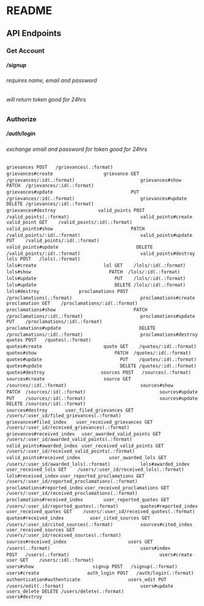 # README

## API Endpoints

### Get Account

##### /signup
###### requires name, email and password
###### will return token good for 24hrs

### Authorize

##### /auth/login
###### exchange email and password for token good for 24hrs

```grievances POST   /grievances(.:format)                            grievances#create```
```                  grievance GET    /grievances/:id(.:format)                        grievances#show```
```                            PATCH  /grievances/:id(.:format)                        grievances#update```
```                            PUT    /grievances/:id(.:format)                        grievances#update```
```                            DELETE /grievances/:id(.:format)                        grievances#destroy```
```               valid_points POST   /valid_points(.:format)                          valid_points#create```
```                valid_point GET    /valid_points/:id(.:format)                      valid_points#show```
```                            PATCH  /valid_points/:id(.:format)                      valid_points#update```
```                            PUT    /valid_points/:id(.:format)                      valid_points#update```
```                            DELETE /valid_points/:id(.:format)                      valid_points#destroy```
```                       lols POST   /lols(.:format)                                  lols#create```
```                        lol GET    /lols/:id(.:format)                              lols#show```
```                            PATCH  /lols/:id(.:format)                              lols#update```
```                            PUT    /lols/:id(.:format)                              lols#update```
```                            DELETE /lols/:id(.:format)                              lols#destroy```
```              proclamations POST   /proclamations(.:format)                         proclamations#create```
```               proclamation GET    /proclamations/:id(.:format)                     proclamations#show```
```                            PATCH  /proclamations/:id(.:format)                     proclamations#update```
```                            PUT    /proclamations/:id(.:format)                     proclamations#update```
```                            DELETE /proclamations/:id(.:format)                     proclamations#destroy```
```                     quotes POST   /quotes(.:format)                                quotes#create```
```                      quote GET    /quotes/:id(.:format)                            quotes#show```
```                            PATCH  /quotes/:id(.:format)                            quotes#update```
```                            PUT    /quotes/:id(.:format)                            quotes#update```
```                            DELETE /quotes/:id(.:format)                            quotes#destroy```
```                    sources POST   /sources(.:format)                               sources#create```
```                     source GET    /sources/:id(.:format)                           sources#show```
```                            PATCH  /sources/:id(.:format)                           sources#update```
```                            PUT    /sources/:id(.:format)                           sources#update```
```                            DELETE /sources/:id(.:format)                           sources#destroy```
```      user_filed_grievances GET    /users/:user_id/filed_grievances(.:format)       grievances#filed_index```
```   user_received_grievances GET    /users/:user_id/received_grievances(.:format)    grievances#received_index```
```  user_awarded_valid_points GET    /users/:user_id/awarded_valid_points(.:format)   valid_points#awarded_index```
``` user_received_valid_points GET    /users/:user_id/received_valid_points(.:format)  valid_points#received_index```
```          user_awarded_lols GET    /users/:user_id/awarded_lols(.:format)           lols#awarded_index```
```         user_received_lols GET    /users/:user_id/received_lols(.:format)          lols#received_index```
```user_reported_proclamations GET    /users/:user_id/reported_proclamations(.:format) proclamations#reported_index```
```user_received_proclamations GET    /users/:user_id/received_proclamations(.:format) proclamations#received_index```
```       user_reported_quotes GET    /users/:user_id/reported_quotes(.:format)        quotes#reported_index```
```       user_received_quotes GET    /users/:user_id/received_quotes(.:format)        quotes#received_index```
```         user_cited_sources GET    /users/:user_id/cited_sources(.:format)          sources#cited_index```
```      user_received_sources GET    /users/:user_id/received_sources(.:format)       sources#received_index```
```                      users GET    /users(.:format)                                 users#index```
```                            POST   /users(.:format)                                 users#create```
```                       user GET    /users/:id(.:format)                             users#show```
```                     signup POST   /signup(.:format)                                users#create```
```                 auth_login POST   /auth/login(.:format)                            authentication#authenticate```
```                 users_edit PUT    /users/edit(.:format)                            users#update```
```               users_delete DELETE /users/delete(.:format)                          users#destroy```

